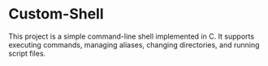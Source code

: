 # Custom-Shell
This project is a simple command-line shell implemented in C. It supports executing commands, managing aliases, changing directories, and running script files.
